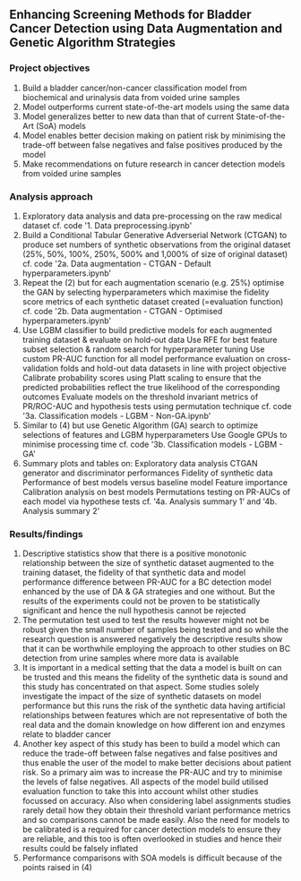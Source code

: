 ## Enhancing Screening Methods for Bladder Cancer Detection using Data Augmentation and Genetic Algorithm Strategies


### Project objectives

1. Build a bladder cancer/non-cancer classification model from biochemical and urinalysis data from voided urine samples
2. Model outperforms current state-of-the-art models using the same data
3. Model generalizes better to new data than that of current State-of-the-Art (SoA) models
4. Model enables better decision making on patient risk by minimising the trade-off between false negatives and false positives produced by the model
5. Make recommendations on future research in cancer detection models from voided urine samples


### Analysis approach

1. Exploratory data analysis and data pre-processing on the raw medical dataset
   cf. code '1. Data preprocessing.ipynb'
2. Build a Conditional Tabular Generative Adverserial Network (CTGAN) to produce set numbers of synthetic observations from the original dataset (25%, 50%, 100%, 250%, 500% and 1,000% of size of original dataset)
   cf. code '2a. Data augmentation - CTGAN - Default hyperparameters.ipynb'
3. Repeat the (2) but for each augmentation scenario (e.g. 25%) optimise the GAN by selecting hyperparameters which maximise the fidelity score metrics of each synthetic dataset created (=evaluation function)
   cf. code '2b. Data augmentation - CTGAN - Optimised hyperparameters.ipynb'
4. Use LGBM classifier to build predictive models for each augmented training dataset & evaluate on hold-out data
   Use RFE for best feature subset selection & random search for hyperparameter tuning
   Use custom PR-AUC function for all model performance evaluation on cross-validation folds and hold-out data datasets in line with project objective
   Calibrate probability scores using Platt scaling to ensure that the predicted probabilities reflect the true likelihood of the corresponding outcomes
   Evaluate models on the threshold invariant metrics of PR/ROC-AUC and hypothesis tests using permutation technique
   cf. code '3a. Classification models - LGBM - Non-GA.ipynb'
6. Similar to (4) but use Genetic Algorithm (GA) search to optimize selections of features and LGBM hyperparameters
   Use Google GPUs to minimise processing time
   cf. code '3b. Classification models - LGBM - GA'
7. Summary plots and tables on:
   Exploratory data analysis
   CTGAN generator and discriminator performances
   Fidelity of synthetic data
   Performance of best models versus baseline model
   Feature importance
   Calibration analysis on best models
   Permutations testing on PR-AUCs of each model via hypothese tests
   cf. '4a. Analysis summary 1' and '4b. Analysis summary 2'


### Results/findings

1. Descriptive statistics show that there is a positive monotonic relationship between the size of synthetic dataset augmented to the training dataset, the fidelity of that synthetic data and model performance difference between PR-AUC for a BC detection model enhanced by the use of DA & GA strategies and one without. But the results of the experiments could not be proven to be statistically significant and hence the null hypothesis cannot be rejected
2. The permutation test used to test the results however might not be robust given the small number of samples being tested and so while the research question is answered negatively the descriptive results show that it can be worthwhile employing the approach to other studies on BC detection from urine samples where more data is available
3. It is important in a medical setting that the data a model is built on can be trusted and this means the fidelity of the synthetic data is sound and this study has concentrated on that aspect. Some studies solely investigate the impact of the size of synthetic datasets on model performance but this runs the risk of the synthetic data having artificial relationships between features which are not representative of both the real data and the domain knowledge on how different ion and enzymes relate to bladder cancer
4. Another key aspect of this study has been to build a model which can reduce the trade-off between false negatives and false positives and thus enable the user of the model to make better decisions about patient risk. So a primary aim was to increase the PR-AUC and try to minimise the levels of false negatives. All aspects of the model build utilised evaluation function to take this into account whilst other studies focussed on accuracy. Also when 
considering label assignments studies rarely detail how they obtain their threshold variant performance metrics and so comparisons cannot be made easily. Also the need for models to be calibrated is a required for cancer detection models to ensure they are reliable, and this too is often overlooked in studies and hence their results could be falsely inflated
5. Performance comparisons with SOA models is difficult because of the points raised in (4)
